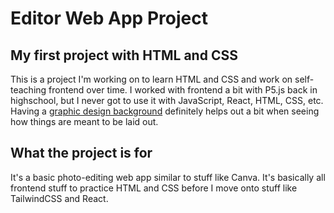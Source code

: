 # Editor Web App Project

## My first project with HTML and CSS 

This is a project I'm working on to learn HTML and CSS and work on self-teaching frontend over time. I worked with frontend a bit with P5.js back in highschool, but I never got to use it with JavaScript, React, HTML, CSS, etc. Having a [graphic design background](https://www.behance.net/theslime) definitely helps out a bit when seeing how things are meant to be laid out.

## What the project is for

It's a basic photo-editing web app similar to stuff like Canva. It's basically all frontend stuff to practice HTML and CSS before I move onto stuff like TailwindCSS and React.